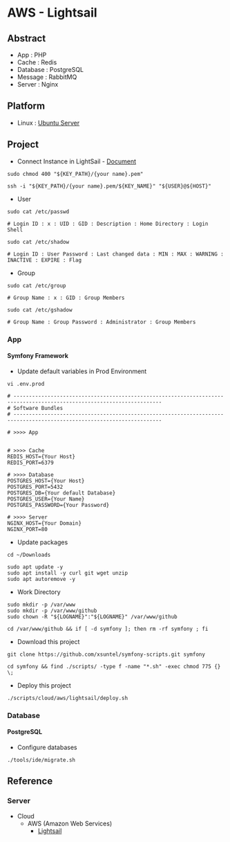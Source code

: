 # AWS - Lightsail

## Abstract

* App : PHP
* Cache : Redis
* Database : PostgreSQL
* Message : RabbitMQ
* Server : Nginx

## Platform

* Linux : [Ubuntu Server](https://ubuntu.com/download/server/arm)

## Project

* Connect Instance in LightSail - [Document](https://docs.aws.amazon.com/lightsail/latest/userguide/amazon-lightsail-ssh-using-terminal.html)

```
sudo chmod 400 "${KEY_PATH}/{your name}.pem"

ssh -i "${KEY_PATH}/{your name}.pem/${KEY_NAME}" "${USER}@${HOST}"
```

* User

```
sudo cat /etc/passwd

# Login ID : x : UID : GID : Description : Home Directory : Login Shell
```

```
sudo cat /etc/shadow

# Login ID : User Password : Last changed data : MIN : MAX : WARNING : INACTIVE : EXPIRE : Flag
```

* Group

```
sudo cat /etc/group

# Group Name : x : GID : Group Members
```

```
sudo cat /etc/gshadow

# Group Name : Group Password : Administrator : Group Members
```

### App

#### Symfony Framework

* Update default variables in Prod Environment

```
vi .env.prod

# ----------------------------------------------------------------------------------------------------------------------
# Software Bundles
# ----------------------------------------------------------------------------------------------------------------------

# >>>> App


# >>>> Cache
REDIS_HOST={Your Host}
REDIS_PORT=6379

# >>>> Database
POSTGRES_HOST={Your Host}
POSTGRES_PORT=5432
POSTGRES_DB={Your default Database}
POSTGRES_USER={Your Name}
POSTGRES_PASSWORD={Your Password}

# >>>> Server
NGINX_HOST={Your Domain}
NGINX_PORT=80
```

* Update packages

```
cd ~/Downloads

sudo apt update -y
sudo apt install -y curl git wget unzip
sudo apt autoremove -y
```

* Work Directory

```
sudo mkdir -p /var/www
sudo mkdir -p /var/www/github
sudo chown -R "${LOGNAME}":"${LOGNAME}" /var/www/github

cd /var/www/github && if [ -d symfony ]; then rm -rf symfony ; fi
```

* Download this project

```
git clone https://github.com/xsuntel/symfony-scripts.git symfony

cd symfony && find ./scripts/ -type f -name "*.sh" -exec chmod 775 {} \;
```

* Deploy this project

```
./scripts/cloud/aws/lightsail/deploy.sh
```

### Database

#### PostgreSQL

* Configure databases

```
./tools/ide/migrate.sh
```

## Reference

### Server

* Cloud
    * AWS (Amazon Web Services)
        * [Lightsail](https://aws.amazon.com/ko/lightsail)

